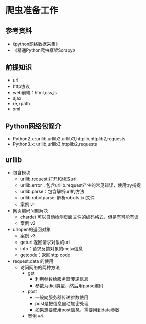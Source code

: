 # 爬虫准备工作

## 参考资料
- 《python网络数据采集》
- 《精通Python爬虫框架Scrapy》

## 前提知识
- url
- http协议
- web前端：html,css,js
- ajax
- re,xpath
- xml

## Python网络包简介
- Python2.x :urllib,urllib2,urllib3,httplib,httplib2,requests
- Python3.x: urllib,urllib3,httplib2,requests

## urllib
- 包含模块
    - urllib.request:打开和读取url
    - urllib.error：包含urllib.request产生的常见错误，使用try捕捉
    - urllib.parse：包含解析url的方法
    - urllib.robotparse: 解析robots.txt文件
    - 案例 v1
- 网页编码问题解决
    - chardet 可以自动检测页面文件的编码格式，但是有可能有误
    - 案例 v2
- urlopen的返回对象
    - 案例 v3
    - geturl:返回请求对象的url
    - info：请求反馈对象的meta信息
    - getcode：返回http code
- request.data 的使用
    - 访问网络的两种方法
        - get
            - 利用参数给服务器传递信息
            - 参数为dict类型，然后用parse编码
        - post
            - 一般向服务器传递参数使用
            - post是把信息自动加密处理
            - 如果想要使用post信息，需要用到data参数
        - 案例 v4